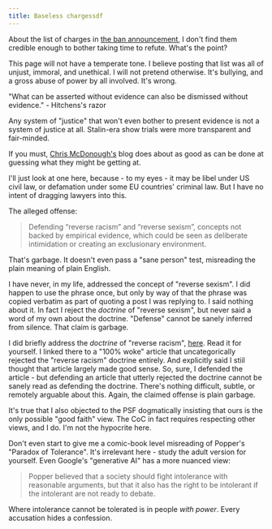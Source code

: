 ```yaml
---
title: Baseless chargessdf
---
```

About the list of charges in [the ban announcement](https://discuss.python.org/t/three-month-suspension-for-a-core-developer/60250), I don't find them credible enough to bother taking time to refute. What's the point?

This page will not have a temperate tone. I believe posting that list was all of unjust, immoral, and unethical. I will not pretend otherwise. It's bullying, and a gross abuse of power by all involved. It's wrong.

"What can be asserted without evidence can also be dismissed without evidence." - Hitchens's razor

Any system of "justice" that won't even bother to present evidence is not a system of justice at all. Stalin-era show trials were more transparent and fair-minded.

If you must, [Chris McDonough's](https://chrismcdonough.substack.com/p/the-shameful-defenestration-of-tim) blog does about as good as can be done at guessing what they might be getting at.

I'll just look at one here, because - to my eyes - it may be libel under US civil law, or defamation under some EU countries' criminal law. But I have no intent of dragging lawyers into this.

The alleged offense:

> Defending “reverse racism” and “reverse sexism”, concepts not backed by empirical evidence, which could be seen as deliberate intimidation or creating an exclusionary environment.

That's garbage. It doesn't even pass a "sane person" test, misreading the plain meaning of plain English.

I have never, in my life, addressed the concept of "reverse sexism". I did happen to use the phrase once, but only by way of that the phrase was copied verbatim as part of quoting a post I was replying to. I said nothing about it. In fact I reject the _doctrine_ of "reverse sexism", but never said a word of my own about the doctrine. "Defense" cannot be sanely inferred from silence. That claim is garbage.

I did briefly address the _doctrine_ of "reverse racism", [here](https://discuss.python.org/t/im-leaving-too/58408/10). Read it for yourself. I linked there to a "100% woke" article that uncategorically rejected the "reverse racism" doctrine entirely. And explicitly said I stiil thought that article largely made good sense. So, sure, I defended the article - but defending an article that utterly rejected the doctrine cannot be sanely read as defending the doctrine. There's nothing difficult, subtle, or remotely arguable about this. Again, the claimed offense is plain garbage.

It's true that I also objected to the PSF dogmatically insisting that ours is the only possible "good faith" view. The CoC in fact requires respecting other views, and I do. I'm not the hypocrite here.

Don't even start to give me a comic-book level misreading of Popper's "Paradox of Tolerance". It's irrelevant here - study the adult version for yourself. Even Google's "generative AI" has a more nuanced view:

> Popper believed that a society should fight intolerance with reasonable arguments, but that it also has the right to be intolerant if the intolerant are not ready to debate. 

Where intolerance cannot be tolerated is in people _with power_. Every accusation hides a confession.
